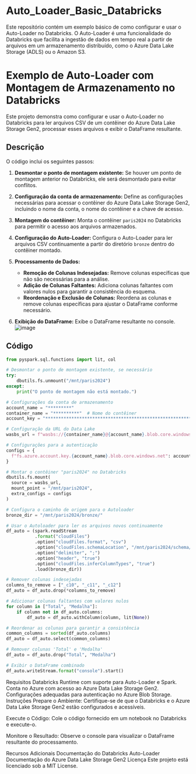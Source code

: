 # Auto_Loader_Basic_Databricks
Este repositório contém um exemplo básico de como configurar e usar o Auto-Loader no Databricks. O Auto-Loader é uma funcionalidade do Databricks que facilita a ingestão de dados em tempo real a partir de arquivos em um armazenamento distribuído, como o Azure Data Lake Storage (ADLS) ou o Amazon S3.

# Exemplo de Auto-Loader com Montagem de Armazenamento no Databricks

Este projeto demonstra como configurar e usar o Auto-Loader no Databricks para ler arquivos CSV de um contêiner do Azure Data Lake Storage Gen2, processar esses arquivos e exibir o DataFrame resultante.

## Descrição

O código inclui os seguintes passos:

1. **Desmontar o ponto de montagem existente:** Se houver um ponto de montagem anterior no Databricks, ele será desmontado para evitar conflitos.

2. **Configuração da conta de armazenamento:** Define as configurações necessárias para acessar o contêiner do Azure Data Lake Storage Gen2, incluindo o nome da conta, o nome do contêiner e a chave de acesso.

3. **Montagem do contêiner:** Monta o contêiner `paris2024` no Databricks para permitir o acesso aos arquivos armazenados.

4. **Configuração do Auto-Loader:** Configura o Auto-Loader para ler arquivos CSV continuamente a partir do diretório `bronze` dentro do contêiner montado.

5. **Processamento de Dados:**
   - **Remoção de Colunas Indesejadas:** Remove colunas específicas que não são necessárias para a análise.
   - **Adição de Colunas Faltantes:** Adiciona colunas faltantes com valores nulos para garantir a consistência do esquema.
   - **Reordenação e Exclusão de Colunas:** Reordena as colunas e remove colunas específicas para ajustar o DataFrame conforme necessário.

6. **Exibição do DataFrame:** Exibe o DataFrame resultante no console.
![image](https://github.com/user-attachments/assets/c22def97-0ff8-4f11-a844-bd9d67e8707a)

## Código

```python
from pyspark.sql.functions import lit, col

# Desmontar o ponto de montagem existente, se necessário
try:
    dbutils.fs.unmount("/mnt/paris2024")
except:
    print("O ponto de montagem não está montado.")

# Configurações da conta de armazenamento
account_name = "*********"
container_name = "**********"  # Nome do contêiner
account_key = "************************************************************" #chave de acesso

# Configuração da URL do Data Lake
wasbs_url = f"wasbs://{container_name}@{account_name}.blob.core.windows.net/"

# Configurações para a autenticação
configs = {
  f"fs.azure.account.key.{account_name}.blob.core.windows.net": account_key
}

# Montar o contêiner "paris2024" no Databricks
dbutils.fs.mount(
  source = wasbs_url,
  mount_point = "/mnt/paris2024",
  extra_configs = configs
)

# Configura o caminho de origem para o Autoloader
bronze_dir = "/mnt/paris2024/bronze/"

# Usar o Autoloader para ler os arquivos novos continuamente
df_auto = (spark.readStream
           .format("cloudFiles")
           .option("cloudFiles.format", "csv")
           .option("cloudFiles.schemaLocation", "/mnt/paris2024/schema/")
           .option("delimiter", ";")
           .option("header", "true")
           .option("cloudFiles.inferColumnTypes", "true")
           .load(bronze_dir))

# Remover colunas indesejadas
columns_to_remove = ["_c10", "_c11", "_c12"]
df_auto = df_auto.drop(*columns_to_remove)

# Adicionar colunas faltantes com valores nulos
for column in ["Total", "Medalha"]:
    if column not in df_auto.columns:
        df_auto = df_auto.withColumn(column, lit(None))

# Reordenar as colunas para garantir a consistência
common_columns = sorted(df_auto.columns)
df_auto = df_auto.select(common_columns)

# Remover colunas 'Total' e 'Medalha'
df_auto = df_auto.drop("Total", "Medalha")

# Exibir o DataFrame combinado
df_auto.writeStream.format("console").start()
```


Requisitos
Databricks Runtime com suporte para Auto-Loader e Spark.
Conta no Azure com acesso ao Azure Data Lake Storage Gen2.
Configurações adequadas para autenticação no Azure Blob Storage.
Instruções
Prepare o Ambiente: Certifique-se de que o Databricks e o Azure Data Lake Storage Gen2 estão configurados e acessíveis.

Execute o Código: Cole o código fornecido em um notebook no Databricks e execute-o.

Monitore o Resultado: Observe o console para visualizar o DataFrame resultante do processamento.

Recursos Adicionais
Documentação do Databricks Auto-Loader
Documentação do Azure Data Lake Storage Gen2
Licença
Este projeto está licenciado sob a MIT License.
